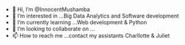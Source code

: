   - 👋 Hi, I’m @InnocentMushamba
- 👀 I’m interested in ...Big Data Analytics and Software development
- 🌱 I’m currently learning ...Web development & Python
- 💞️ I’m looking to collaborate on ...
- 📫 How to reach me ...contact my assistants Charllotte  & Juliet

<!---
InnocentMushamba/InnocentMushamba is a ✨ special ✨ repository because its `README.md` (this file) appears on your GitHub profile.
You can click the Preview link to take a look at your changes.
--->
